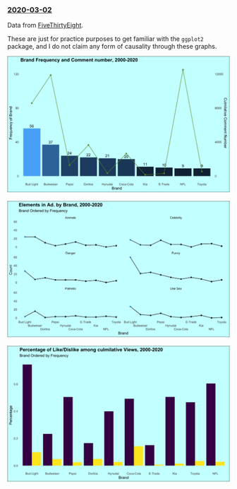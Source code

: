 ### [2020-03-02](https://github.com/YiSu2000/TidyTuesday/blob/main/code/2021-03-02.Rmd)

Data from [FiveThirtyEight](\https://github.com/fivethirtyeight/superbowl-ads).

These are just for practice purposes to get familiar with the `ggplot2` package, and I do not claim any form of causality through these graphs.

![./Graphs/2021-03-02/brand_freq.png](https://github.com/YiSu2000/TidyTuesday/blob/main/Graphs/2021-03-02/brand_freq.png)<br><br> ![./Graphs/2021-03-02/elem_freq.png](https://github.com/YiSu2000/TidyTuesday/blob/main/Graphs/2021-03-02/elem_freq.png)<br><br> ![./Graphs/2021-03-02/like_rate.png](https://github.com/YiSu2000/TidyTuesday/blob/main/Graphs/2021-03-02/like_rate.png)<br><br> 